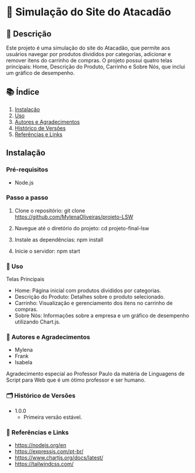 # 🛒 Simulação do Site do Atacadão

## 📝 Descrição

Este projeto é uma simulação do site do Atacadão, que permite aos usuários navegar por produtos divididos por categorias, adicionar e remover itens do carrinho de compras. O projeto possui quatro telas principais: Home, Descrição do Produto, Carrinho e Sobre Nós, que inclui um gráfico de desempenho.

## 📚 Índice

1. [Instalação](#instalação)
2. [Uso](#uso)
3. [Autores e Agradecimentos](#autores-e-agradecimentos)
4. [Histórico de Versões](#histórico-de-versões)
5. [Referências e Links](#referências-e-links)

## Instalação

### Pré-requisitos

- Node.js

### Passo a passo

1. Clone o repositório:
   git clone https://github.com/MylenaOliveiras/projeto-LSW

2. Navegue até o diretório do projeto:
   cd projeto-final-lsw

3. Instale as dependências:
   npm install

4. Inicie o servidor:
   npm start

### 🚀 Uso

Telas Principais

- Home: Página inicial com produtos divididos por categorias.
- Descrição do Produto: Detalhes sobre o produto selecionado.
- Carrinho: Visualização e gerenciamento dos itens no carrinho de compras.
- Sobre Nós: Informações sobre a empresa e um gráfico de desempenho utilizando Chart.js.

### 👥 Autores e Agradecimentos

- Mylena
- Frank
- Isabela

Agradecimento especial ao Professor Paulo da matéria de Linguagens de Script para Web que é um ótimo professor e ser humano.

### 🗂️ Histórico de Versões

- 1.0.0
  - Primeira versão estável.

### 🔗 Referências e Links

- https://nodejs.org/en
- https://expressjs.com/pt-br/
- https://www.chartjs.org/docs/latest/
- https://tailwindcss.com/
